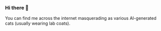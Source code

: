 ### Hi there 👋
<!--
I don't really understand the purpose of this, so maybe watch a movie while I try to figure it out. (I recommend Sita Ramam[^1])

**pradyungn/pradyungn** is a ✨ _special_ ✨ repository because its `README.md` (this file) appears on your GitHub profile.

Here are some ideas to get you started:

- 🔭 I’m currently working on ...
- 🌱 I’m currently learning ...
- 👯 I’m looking to collaborate on ...
- 🤔 I’m looking for help with ...
- 💬 Ask me about ...
- 📫 How to reach me: ...
- 😄 Pronouns: ...
- ⚡ Fun fact: ...

[^1]: As of September 12th, 2022, my top movie recommendation of 17 years has changed. A monumental event, no doubt.
-->

You can find me across the internet masquerading as various AI-generated cats (usually wearing lab coats).
